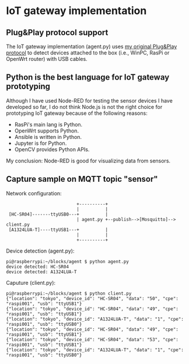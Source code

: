 # IoT gateway implementation

## Plug&Play protocol support

The IoT gateway implementation (agent.py) uses [my original Plug&Play protocol](../doc/PROTOCOL.md)  to detect devices attached to the box (i.e., WinPC, RasPi or OpenWrt router) with USB cables.

## Python is the best language for IoT gateway prototyping

Although I have used Node-RED for testing the sensor devices I have developed so far, I do not think Node.js is not the right choice for prototyping IoT gateway because of the following reasons: 

- RasPi's main lang is Python.
- OpenWrt supports Python.
- Ansible is written in Python.
- Jupyter is for Python.
- OpenCV provides Python APIs.

My conclusion: Node-RED is good for visualizing data from sensors.

## Capture sample on MQTT topic "sensor"

Network configuration:
```
                           +----------+
                           |          |
 [HC-SR04]-------ttyUSB0---+          |
                           | agent.py +--publish-->[Mosquitto]--> client.py
 [A1324LUA-T]----ttyUSB1---+          |
                           |          |
                           +----------+

```

Device detection (agent.py):
```
pi@raspberrypi:~/blocks/agent $ python agent.py
device detected: HC-SR04
device detected: A1324LUA-T
```

Caputure (client.py):
```
pi@raspberrypi:~/blocks/agent $ python client.py
{"location": "tokyo", "device_id": "HC-SR04", "data": "50", "cpe": "raspi001", "usb": "ttyUSB1"}
{"location": "tokyo", "device_id": "HC-SR04", "data": "49", "cpe": "raspi001", "usb": "ttyUSB1"}
{"location": "tokyo", "device_id": "A1324LUA-T", "data": "1", "cpe": "raspi001", "usb": "ttyUSB0"}
{"location": "tokyo", "device_id": "HC-SR04", "data": "49", "cpe": "raspi001", "usb": "ttyUSB1"}
{"location": "tokyo", "device_id": "HC-SR04", "data": "53", "cpe": "raspi001", "usb": "ttyUSB1"}
{"location": "tokyo", "device_id": "A1324LUA-T", "data": "1", "cpe": "raspi001", "usb": "ttyUSB0"}
```
